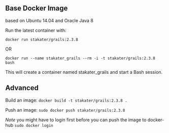 ## Base Docker Image

based on Ubuntu 14.04 and Oracle Java 8

Run the latest container with:

`docker run stakater/grails:2.3.8`

OR

`docker run --name stakater_grails --rm -i -t stakater/grails:2.3.8 bash`

This will create a container named stakater_grails and start a Bash session.

## Advanced

Build an image:
`docker build -t stakater/grails:2.3.8 .`

Push an image:
`sudo docker push stakater/grails:2.3.8`

_Note_ you might have to login first before you can push the image to docker-hub `sudo docker login`